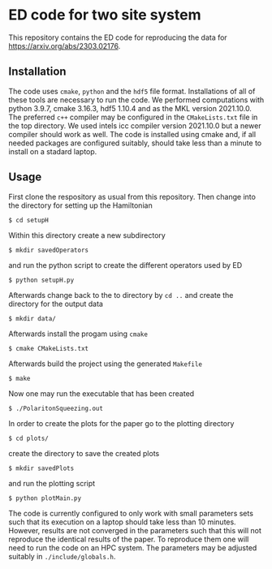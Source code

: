 # ED code for two site system
 This repository contains the ED code for reproducing the data for https://arxiv.org/abs/2303.02176.

## Installation

The code uses `cmake`, `python` and the `hdf5` file format.
Installations of all of these tools are necessary to run the code.
We performed computations with python 3.9.7, cmake 3.16.3, hdf5 1.10.4 and as the MKL version 2021.10.0.
The preferred `c++` compiler may be configured in the `CMakeLists.txt` file in the top directory.
We used intels icc compiler version 2021.10.0 but a newer compiler should work as well.
The code is installed using cmake and, if all needed packages are configured suitably, should take less than a minute to install on a stadard laptop.

## Usage

First clone the respository as usual from this repository.
Then change into the directory for setting up the Hamiltonian

```
$ cd setupH
```

Within this directory create a new subdirectory

```
$ mkdir savedOperators
```
and run the python script to create the different operators used by ED

``` 
$ python setupH.py
```

Afterwards change back to the to directory by `cd ..` and create the directory for the output data
```
$ mkdir data/
```

Afterwards install the progam using `cmake`

```
$ cmake CMakeLists.txt
```

Afterwards build the project using the generated `Makefile`

```
$ make
```

Now one may run the executable that has been created

```
$ ./PolaritonSqueezing.out
```

In order to create the plots for the paper go to the plotting directory

``` 
$ cd plots/
```

create the directory to save the created plots

``` 
$ mkdir savedPlots
```

and run the plotting script

```
$ python plotMain.py
```

The code is currently configured to only work with small parameters sets such that its execution on a laptop should take less than 10 minutes.
However, results are not converged in the parameters such that this will not reproduce the identical results of the paper.
To reproduce them one will need to run the code on an HPC system.
The parameters may be adjusted suitably in `./include/globals.h`.

